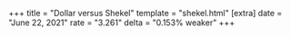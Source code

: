 +++
title = "Dollar versus Shekel"
template = "shekel.html"
[extra]
date = "June 22, 2021"
rate = "3.261"
delta = "0.153% weaker"
+++
